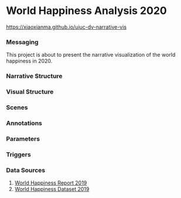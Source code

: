 # World Happiness Analysis 2020
https://xiaoxianma.github.io/uiuc-dv-narrative-vis

### Messaging
This project is about to present the narrative visualization of the world happiness in 2020.

### Narrative Structure

### Visual Structure

### Scenes

### Annotations

### Parameters

### Triggers

### Data Sources
1. [World Happiness Report 2019](https://worldhappiness.report/ed/2020/)
2. [World Happiness Dataset 2019](https://kaggle.com/roshansharma/world-happiness-report)

